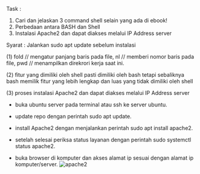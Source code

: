 

Task :
1. Cari dan jelaskan 3 command shell selain yang ada di ebook!
2. Perbedaan antara BASH dan Shell
3. Instalasi Apache2 dan dapat diakses melalui IP Address server

Syarat :
Jalankan sudo apt update sebelum instalasi


(1) fold // mengatur panjang baris pada file, nl // memberi nomor baris pada file, pwd // menampilkan direkrori kerja saat ini.

(2) fitur yang dimiliki oleh shell pasti dimiliki oleh bash tetapi sebaliknya bash memilik fitur yang lebih lengkap dan luas yang tidak dimiliki oleh shell

(3) proses instalasi Apache2 dan dapat diakses melalui IP Address server

- buka ubuntu server pada terminal atau ssh ke server ubuntu.
  
- update repo dengan perintah sudo apt update.
  
- install Apache2 dengan menjalankan perintah sudo apt  install apache2.
  
- setelah selesai periksa status layanan dengan perintah sudo systemctl status apache2.
  
- buka browser di komputer dan akses alamat ip sesuai dengan alamat ip komputer/server.
  ![apache2](https://github.com/Hammmzl/devops17-dumbways-MuhammadIlham/assets/96168418/5e9d656c-ded1-4c61-bf98-490c6ec6ff81)


